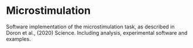 # Microstimulation
Software implementation of the microstimulation task, as described in Doron et al., (2020) Science. Including analysis, experimental software and examples.

